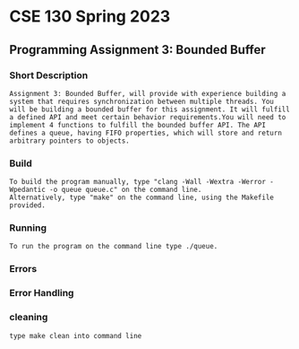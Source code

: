 # CSE 130 Spring 2023 
## Programming Assignment 3: Bounded Buffer
### Short Description 
	Assignment 3: Bounded Buffer, will provide with experience building a system that requires synchronization between multiple threads. You will be building a bounded buffer for this assignment. It will fulfill a defined API and meet certain behavior requirements.You will need to implement 4 functions to fulfill the bounded buffer API. The API defines a queue, having FIFO properties, which will store and return arbitrary pointers to objects.
### Build 
	To build the program manually, type "clang -Wall -Wextra -Werror -Wpedantic -o queue queue.c" on the command line.
    Alternatively, type "make" on the command line, using the Makefile provided.
### Running 
	To run the program on the command line type ./queue. 
### Errors 
### Error Handling 
### cleaning 
	type make clean into command line 

 
